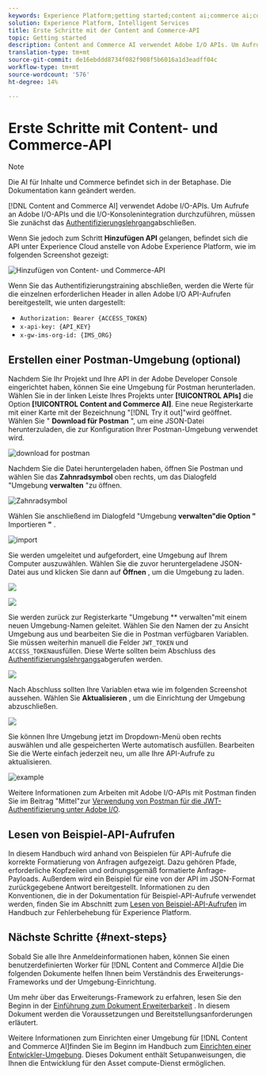 ```yaml
---
keywords: Experience Platform;getting started;content ai;commerce ai;content and commerce ai
solution: Experience Platform, Intelligent Services
title: Erste Schritte mit der Content and Commerce-API
topic: Getting started
description: Content and Commerce AI verwendet Adobe I/O APIs. Um Aufrufe an Adobe I/O-APIs und die I/O-Konsolenintegration durchzuführen, müssen Sie zunächst das Authentifizierungslehrgang abschließen.
translation-type: tm+mt
source-git-commit: de16ebddd8734f082f908f5b6016a1d3eadff04c
workflow-type: tm+mt
source-wordcount: '576'
ht-degree: 14%

---
```



# Erste Schritte mit Content- und Commerce-API

>[!NOTE]
>
>Die AI für Inhalte und Commerce befindet sich in der Betaphase. Die Dokumentation kann geändert werden.

[!DNL Content and Commerce AI] verwendet Adobe I/O-APIs. Um Aufrufe an Adobe I/O-APIs und die I/O-Konsolenintegration durchzuführen, müssen Sie zunächst das [Authentifizierungslehrgang](../../tutorials/authentication.md)abschließen.

Wenn Sie jedoch zum Schritt **Hinzufügen API** gelangen, befindet sich die API unter Experience Cloud anstelle von Adobe Experience Platform, wie im folgenden Screenshot gezeigt:

![Hinzufügen von Content- und Commerce-API](./images/add-api.png)

Wenn Sie das Authentifizierungstraining abschließen, werden die Werte für die einzelnen erforderlichen Header in allen Adobe I/O API-Aufrufen bereitgestellt, wie unten dargestellt:

- `Authorization: Bearer {ACCESS_TOKEN}`
- `x-api-key: {API_KEY}`
- `x-gw-ims-org-id: {IMS_ORG}`

## Erstellen einer Postman-Umgebung (optional)

Nachdem Sie Ihr Projekt und Ihre API in der Adobe Developer Console eingerichtet haben, können Sie eine Umgebung für Postman herunterladen. Wählen Sie in der linken Leiste Ihres Projekts unter **[!UICONTROL APIs]** die Option **[!UICONTROL Content and Commerce AI]**. Eine neue Registerkarte mit einer Karte mit der Bezeichnung &quot;[!DNL Try it out]&quot;wird geöffnet. Wählen Sie &quot; **Download für Postman** &quot;, um eine JSON-Datei herunterzuladen, die zur Konfiguration Ihrer Postman-Umgebung verwendet wird.

![download for postman](./images/add-to-postman.png)

Nachdem Sie die Datei heruntergeladen haben, öffnen Sie Postman und wählen Sie das **Zahnradsymbol** oben rechts, um das Dialogfeld &quot;Umgebung **verwalten** &quot;zu öffnen.

![Zahnradsymbol](./images/select-gear-icon.png)

Wählen Sie anschließend im Dialogfeld &quot;Umgebung **verwalten&quot;die Option &quot;** Importieren **&quot;** .

![import](./images/import.png)

Sie werden umgeleitet und aufgefordert, eine Umgebung auf Ihrem Computer auszuwählen. Wählen Sie die zuvor heruntergeladene JSON-Datei aus und klicken Sie dann auf **Öffnen** , um die Umgebung zu laden.

![](./images/choose-your-file.png)

![](./images/click-open.png)

Sie werden zurück zur Registerkarte &quot;Umgebung ** verwalten&quot;mit einem neuen Umgebung-Namen geleitet. Wählen Sie den Namen der zu Ansicht Umgebung aus und bearbeiten Sie die in Postman verfügbaren Variablen. Sie müssen weiterhin manuell die Felder `JWT_TOKEN` und `ACCESS_TOKEN`ausfüllen. Diese Werte sollten beim Abschluss des [Authentifizierungslehrgangs](../../tutorials/authentication.md)abgerufen werden.

![](./images/re-direct.png)

Nach Abschluss sollten Ihre Variablen etwa wie im folgenden Screenshot aussehen. Wählen Sie **Aktualisieren** , um die Einrichtung der Umgebung abzuschließen.

![](./images/final-environment.png)

Sie können Ihre Umgebung jetzt im Dropdown-Menü oben rechts auswählen und alle gespeicherten Werte automatisch ausfüllen. Bearbeiten Sie die Werte einfach jederzeit neu, um alle Ihre API-Aufrufe zu aktualisieren.

![example](./images/select-environment.png)

Weitere Informationen zum Arbeiten mit Adobe I/O-APIs mit Postman finden Sie im Beitrag &quot;Mittel&quot;zur [Verwendung von Postman für die JWT-Authentifizierung unter Adobe I/O](https://medium.com/adobetech/using-postman-for-jwt-authentication-on-adobe-i-o-7573428ffe7f).

## Lesen von Beispiel-API-Aufrufen

In diesem Handbuch wird anhand von Beispielen für API-Aufrufe die korrekte Formatierung von Anfragen aufgezeigt. Dazu gehören Pfade, erforderliche Kopfzeilen und ordnungsgemäß formatierte Anfrage-Payloads. Außerdem wird ein Beispiel für eine von der API im JSON-Format zurückgegebene Antwort bereitgestellt. Informationen zu den Konventionen, die in der Dokumentation für Beispiel-API-Aufrufe verwendet werden, finden Sie im Abschnitt zum [Lesen von Beispiel-API-Aufrufen](../../landing/troubleshooting.md) im Handbuch zur Fehlerbehebung für Experience Platform.

## Nächste Schritte {#next-steps}

Sobald Sie alle Ihre Anmeldeinformationen haben, können Sie einen benutzerdefinierten Worker für [!DNL Content and Commerce AI]die Die folgenden Dokumente helfen Ihnen beim Verständnis des Erweiterungs-Frameworks und der Umgebung-Einrichtung.

Um mehr über das Erweiterungs-Framework zu erfahren, lesen Sie den Beginn in der [Einführung zum Dokument Erweiterbarkeit](https://docs.adobe.com/content/help/de/asset-compute/using/extend/understand-extensibility.html) . In diesem Dokument werden die Voraussetzungen und Bereitstellungsanforderungen erläutert.

Weitere Informationen zum Einrichten einer Umgebung für [!DNL Content and Commerce AI]finden Sie im Beginn im Handbuch zum [Einrichten einer Entwickler-Umgebung](https://docs.adobe.com/content/help/en/asset-compute/using/extend/setup-environment.html). Dieses Dokument enthält Setupanweisungen, die Ihnen die Entwicklung für den Asset compute-Dienst ermöglichen.